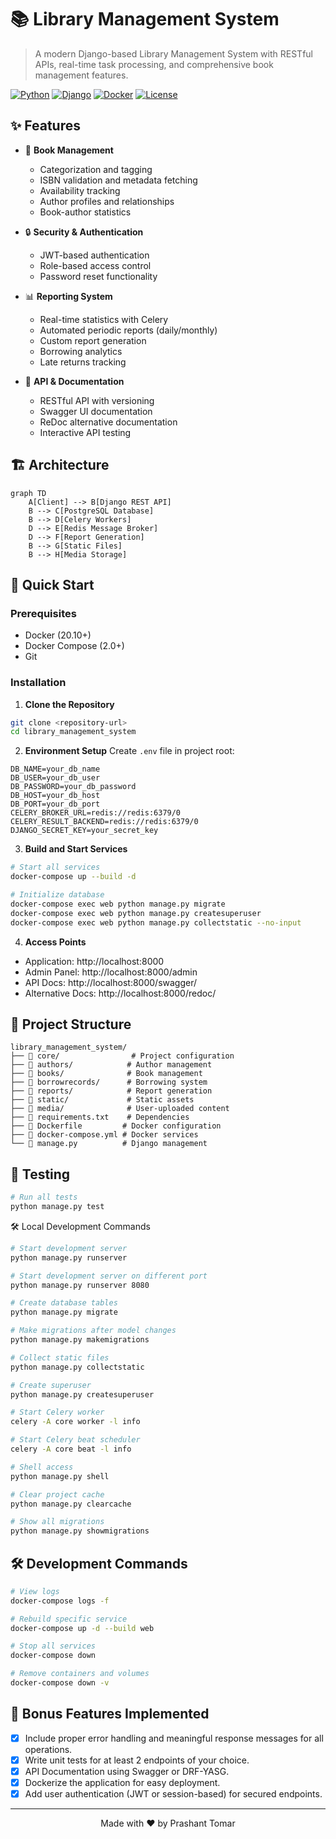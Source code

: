 # 📚 Library Management System

> A modern Django-based Library Management System with RESTful APIs, real-time task processing, and comprehensive book management features.

[![Python](https://img.shields.io/badge/Python-3.9+-blue.svg)](https://www.python.org/downloads/)
[![Django](https://img.shields.io/badge/Django-4.2+-green.svg)](https://www.djangoproject.com/)
[![Docker](https://img.shields.io/badge/Docker-Enabled-blue.svg)](https://www.docker.com/)
[![License](https://img.shields.io/badge/license-MIT-blue.svg)](LICENSE)

## ✨ Features

- 📖 **Book Management**
  - Categorization and tagging
  - ISBN validation and metadata fetching
  - Availability tracking
  - Author profiles and relationships
  - Book-author statistics

- 🔒 **Security & Authentication**
  - JWT-based authentication
  - Role-based access control
  - Password reset functionality

- 📊 **Reporting System**
  - Real-time statistics with Celery
  - Automated periodic reports (daily/monthly)
  - Custom report generation
  - Borrowing analytics
  - Late returns tracking

- 📱 **API & Documentation**
  - RESTful API with versioning
  - Swagger UI documentation
  - ReDoc alternative documentation
  - Interactive API testing

## 🏗️ Architecture

```mermaid
graph TD
    A[Client] --> B[Django REST API]
    B --> C[PostgreSQL Database]
    B --> D[Celery Workers]
    D --> E[Redis Message Broker]
    D --> F[Report Generation]
    B --> G[Static Files]
    B --> H[Media Storage]
```

## 🚀 Quick Start

### Prerequisites
- Docker (20.10+)
- Docker Compose (2.0+)
- Git

### Installation

1. **Clone the Repository**
```bash
git clone <repository-url>
cd library_management_system
```

2. **Environment Setup**
Create `.env` file in project root:
```env
DB_NAME=your_db_name
DB_USER=your_db_user
DB_PASSWORD=your_db_password
DB_HOST=your_db_host
DB_PORT=your_db_port
CELERY_BROKER_URL=redis://redis:6379/0
CELERY_RESULT_BACKEND=redis://redis:6379/0
DJANGO_SECRET_KEY=your_secret_key
```

3. **Build and Start Services**
```bash
# Start all services
docker-compose up --build -d

# Initialize database
docker-compose exec web python manage.py migrate
docker-compose exec web python manage.py createsuperuser
docker-compose exec web python manage.py collectstatic --no-input
```

4. **Access Points**
- Application: http://localhost:8000
- Admin Panel: http://localhost:8000/admin
- API Docs: http://localhost:8000/swagger/
- Alternative Docs: http://localhost:8000/redoc/

## 📁 Project Structure

```
library_management_system/
├── 📁 core/                # Project configuration
├── 📁 authors/            # Author management
├── 📁 books/              # Book management
├── 📁 borrowrecords/      # Borrowing system
├── 📁 reports/            # Report generation
├── 📁 static/             # Static assets
├── 📁 media/              # User-uploaded content
├── 📄 requirements.txt    # Dependencies
├── 📄 Dockerfile         # Docker configuration
├── 📄 docker-compose.yml # Docker services
└── 📄 manage.py          # Django management
```

## 🧪 Testing

```bash
# Run all tests
python manage.py test
```

🛠️ Local Development Commands
```bash
# Start development server
python manage.py runserver

# Start development server on different port
python manage.py runserver 8080

# Create database tables
python manage.py migrate

# Make migrations after model changes
python manage.py makemigrations

# Collect static files
python manage.py collectstatic

# Create superuser
python manage.py createsuperuser

# Start Celery worker
celery -A core worker -l info

# Start Celery beat scheduler
celery -A core beat -l info

# Shell access
python manage.py shell

# Clear project cache
python manage.py clearcache

# Show all migrations
python manage.py showmigrations
```

## 🛠️ Development Commands

```bash
# View logs
docker-compose logs -f

# Rebuild specific service
docker-compose up -d --build web

# Stop all services
docker-compose down

# Remove containers and volumes
docker-compose down -v
```

## 🤝 Bonus Features Implemented
- [x] Include proper error handling and meaningful response messages for all operations.
- [x] Write unit tests for at least 2 endpoints of your choice.
- [x] API Documentation using Swagger or DRF-YASG.
- [x] Dockerize the application for easy deployment.
- [x] Add user authentication (JWT or session-based) for secured endpoints.

---

<div align="center">
Made with ❤️ by Prashant Tomar
</div>
